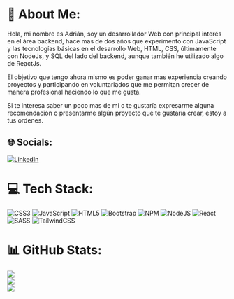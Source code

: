 # 💫 About Me:
Hola, mi nombre es Adrián, soy un desarrollador Web con principal  interés en el área backend, hace mas de dos años que experimento con JavaScript y las tecnologías básicas en el desarrollo Web, HTML, CSS, últimamente con NodeJs, y SQL del lado del backend, aunque también he utilizado algo de ReactJs. 
            
El objetivo que tengo ahora mismo es poder ganar mas experiencia creando proyectos y participando en voluntariados que me permitan crecer de manera profesional haciendo lo que me gusta. 
            
Si te interesa saber un poco mas de mi o te gustaría expresarme alguna recomendación o presentarme algún proyecto que te gustaría crear, estoy a tus ordenes.


## 🌐 Socials:
[![LinkedIn](https://img.shields.io/badge/LinkedIn-%230077B5.svg?logo=linkedin&logoColor=white)](https://www.linkedin.com/in/adri%C3%A1n-d%C3%ADaz-08738922a/) 

# 💻 Tech Stack:
![CSS3](https://img.shields.io/badge/css3-%231572B6.svg?style=flat-square&logo=css3&logoColor=white) ![JavaScript](https://img.shields.io/badge/javascript-%23323330.svg?style=flat-square&logo=javascript&logoColor=%23F7DF1E) ![HTML5](https://img.shields.io/badge/html5-%23E34F26.svg?style=flat-square&logo=html5&logoColor=white) ![Bootstrap](https://img.shields.io/badge/bootstrap-%23563D7C.svg?style=flat-square&logo=bootstrap&logoColor=white) ![NPM](https://img.shields.io/badge/NPM-%23000000.svg?style=flat-square&logo=npm&logoColor=white) ![NodeJS](https://img.shields.io/badge/node.js-6DA55F?style=flat-square&logo=node.js&logoColor=white) ![React](https://img.shields.io/badge/react-%2320232a.svg?style=flat-square&logo=react&logoColor=%2361DAFB) ![SASS](https://img.shields.io/badge/SASS-hotpink.svg?style=flat-square&logo=SASS&logoColor=white) ![TailwindCSS](https://img.shields.io/badge/tailwindcss-%2338B2AC.svg?style=flat-square&logo=tailwind-css&logoColor=white)
# 📊 GitHub Stats:
![](https://github-readme-stats.vercel.app/api?username=adriangln11&theme=react&hide_border=true&include_all_commits=true&count_private=false)<br/>
![](https://github-readme-streak-stats.herokuapp.com/?user=adriangln11&theme=react&hide_border=true)<br/>
![](https://github-readme-stats.vercel.app/api/top-langs/?username=adriangln11&theme=react&hide_border=true&include_all_commits=true&count_private=false&layout=compact)



<!-- Proudly created with GPRM ( https://gprm.itsvg.in ) -->
